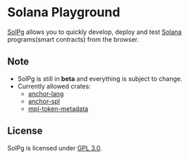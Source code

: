 # Solana Playground

[SolPg](https://beta.solpg.io) allows you to quickly develop, deploy and test [Solana](https://docs.solana.com/introduction) programs(smart contracts) from the browser.

## Note

- SolPg is still in **beta** and everything is subject to change.
- Currently allowed crates:
  - [anchor-lang](https://docs.rs/anchor-lang/latest/anchor_lang)
  - [anchor-spl](https://docs.rs/anchor-spl/latest/anchor_spl)
  - [mpl-token-metadata](https://docs.rs/mpl-token-metadata/latest/mpl_token_metadata)

## License

SolPg is licensed under [GPL 3.0](https://github.com/solpg/solpg/blob/master/LICENSE).
